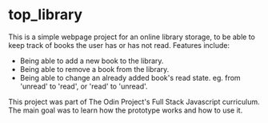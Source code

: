 # top_library

This is a simple webpage project for an online library storage, to be able to
keep track of books the user has or has not read. Features include:
 - Being able to add a new book to the library.
 - Being able to remove a book from the library.
 - Being able to change an already added book's read state. eg. from 'unread' to 'read', or 'read' to 'unread'.

This project was part of The Odin Project's Full Stack Javascript curriculum. The main goal was to learn how the prototype works and how to use it.
